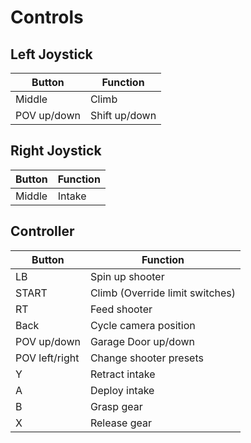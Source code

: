 # Controls

## Left Joystick
| Button | Function |
|--------|----------|
| Middle | Climb |
| POV up/down | Shift up/down |

## Right Joystick
| Button | Function |
|--------|----------|
| Middle | Intake |

## Controller
| Button | Function |
|--------|----------|
| LB | Spin up shooter |
| START | Climb (Override limit switches) |
| RT | Feed shooter | 
| Back | Cycle camera position |
| POV up/down | Garage Door up/down |
| POV left/right | Change shooter presets |
| Y | Retract intake |
| A | Deploy intake|
| B | Grasp gear |
| X | Release gear |
